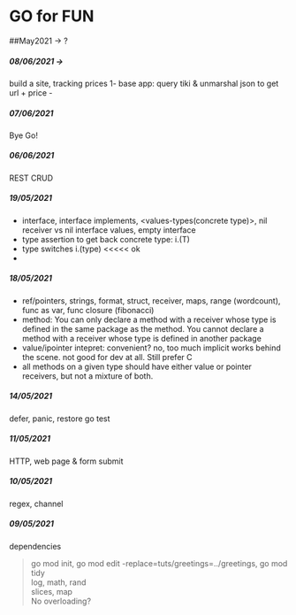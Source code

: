 # GO for FUN
##May2021 -> ?

##### 08/06/2021 -> 
build a site, tracking prices
	1- base app: query tiki & unmarshal json to get url + price
	-

##### 07/06/2021
Bye Go!

##### 06/06/2021
REST CRUD

##### 19/05/2021
- interface, interface implements, <values-types(concrete type)>, nil receiver vs nil interface values, empty interface
- type assertion to get back concrete type: i.(T)
- type switches i.(type) <<<<< ok
- 
##### 18/05/2021
- ref/pointers, strings, format, struct, receiver, maps, range (wordcount), func as var, func closure (fibonacci)
- method: You can only declare a method with a receiver whose type is defined in the same package as the method. You cannot declare a method with a receiver whose type is defined in another package
- value/ipointer intepret: convenient? no, too much implicit works behind the scene. not good for dev at all. Still prefer C
- all methods on a given type should have either value or pointer receivers, but not a mixture of both.

##### 14/05/2021
defer, panic, restore
go test

##### 11/05/2021
HTTP, web page & form submit

##### 10/05/2021
regex, channel

##### 09/05/2021
dependencies
> go mod init, go mod edit -replace=tuts/greetings=../greetings, go mod tidy  
> log, math, rand  
> slices, map  
No overloading?
